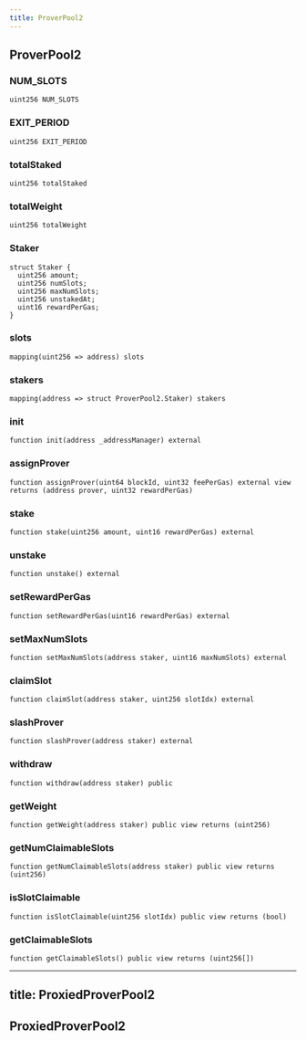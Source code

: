 ```yaml
---
title: ProverPool2
---
```


## ProverPool2

### NUM_SLOTS

```solidity
uint256 NUM_SLOTS
```

### EXIT_PERIOD

```solidity
uint256 EXIT_PERIOD
```

### totalStaked

```solidity
uint256 totalStaked
```

### totalWeight

```solidity
uint256 totalWeight
```

### Staker

```solidity
struct Staker {
  uint256 amount;
  uint256 numSlots;
  uint256 maxNumSlots;
  uint256 unstakedAt;
  uint16 rewardPerGas;
}
```

### slots

```solidity
mapping(uint256 => address) slots
```

### stakers

```solidity
mapping(address => struct ProverPool2.Staker) stakers
```

### init

```solidity
function init(address _addressManager) external
```

### assignProver

```solidity
function assignProver(uint64 blockId, uint32 feePerGas) external view returns (address prover, uint32 rewardPerGas)
```

### stake

```solidity
function stake(uint256 amount, uint16 rewardPerGas) external
```

### unstake

```solidity
function unstake() external
```

### setRewardPerGas

```solidity
function setRewardPerGas(uint16 rewardPerGas) external
```

### setMaxNumSlots

```solidity
function setMaxNumSlots(address staker, uint16 maxNumSlots) external
```

### claimSlot

```solidity
function claimSlot(address staker, uint256 slotIdx) external
```

### slashProver

```solidity
function slashProver(address staker) external
```

### withdraw

```solidity
function withdraw(address staker) public
```

### getWeight

```solidity
function getWeight(address staker) public view returns (uint256)
```

### getNumClaimableSlots

```solidity
function getNumClaimableSlots(address staker) public view returns (uint256)
```

### isSlotClaimable

```solidity
function isSlotClaimable(uint256 slotIdx) public view returns (bool)
```

### getClaimableSlots

```solidity
function getClaimableSlots() public view returns (uint256[])
```

---

## title: ProxiedProverPool2

## ProxiedProverPool2
